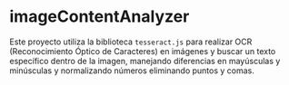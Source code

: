 # imageContentAnalyzer
Este proyecto utiliza la biblioteca `tesseract.js` para realizar OCR (Reconocimiento Óptico de Caracteres) en imágenes y buscar un texto específico dentro de la imagen, manejando diferencias en mayúsculas y minúsculas y normalizando números eliminando puntos y comas.
